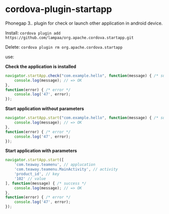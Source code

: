 cordova-plugin-startapp
===========================================================================

Phonegap 3.*.* plugin for check or launch other application in android device.


Install: ```cordova plugin add https://github.com/lampaa/org.apache.cordova.startapp.git```

Delete:  ```cordova plugin rm org.apache.cordova.startapp```

use: 

**Check the application is installed**

```js
navigator.startApp.check("com.example.hello", function(message) { /* success */
	console.log(message); // => OK
}, 
function(error) { /* error */
	console.log('47', error);
});
```

**Start application without parameters**

```js
navigator.startApp.start("com.example.hello", function(message) { /* success */
	console.log(message); // => OK
}, 
function(error) { /* error */
	console.log('47', error);
});
```

**Start application with parameters**

```js
navigator.startApp.start([
	'com.teaway.teamenu', // applucation
	'com.teaway.teamenu.MainActivity', // activity
	'product_id', // key
	'102' // value
], function(message) { /* success */
	console.log(message); // => OK
}, 
function(error) { /* error */
	console.log('47', error);
});
```